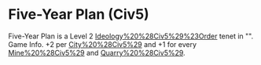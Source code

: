 # Five-Year Plan (Civ5)

Five-Year Plan is a Level 2 [Ideology%20%28Civ5%29%23Order](Order) tenet in "".
Game Info.
+2 per [City%20%28Civ5%29](City) and +1 for every [Mine%20%28Civ5%29](Mine) and [Quarry%20%28Civ5%29](Quarry).